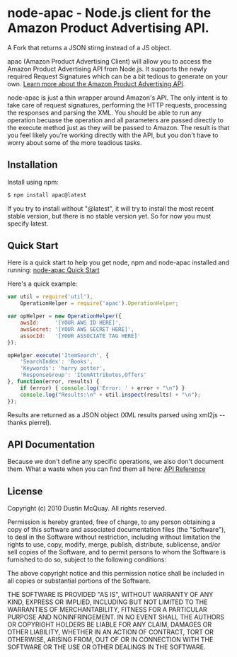 # node-apac - Node.js client for the Amazon Product Advertising API.

A Fork that returns a JSON stirng instead of a JS object.

apac (Amazon Product Advertising Client) will allow you to access the Amazon Product Advertising API from Node.js. It supports the newly required Request Signatures which can be a bit tedious to generate on your own. [Learn more about the Amazon Product Advertising API](https://affiliate-program.amazon.com/gp/advertising/api/detail/main.html).

node-apac is just a thin wrapper around Amazon's API. The only intent is to take care of request signatures, performing the HTTP requests, processing the responses and parsing the XML. You should be able to run any operation becuase the operation and all parameters are passed directly to the execute method just as they will be passed to Amazon. The result is that you feel likely you're working directly with the API, but you don't have to worry about some of the more teadious tasks.

## Installation

Install using npm:
```bash
$ npm install apac@latest
```

If you try to install without "@latest", it will try to install the most recent stable
version, but there is no stable version yet. So for now you must specify latest.

## Quick Start

Here is a quick start to help you get node, npm and node-apac installed and running:
[node-apac Quick Start](http://www.synchrosinteractive.com/blog/1-software/39-node-apac-quick-start)

Here's a quick example:
```javascript
var util = require('util'),
    OperationHelper = require('apac').OperationHelper;

var opHelper = new OperationHelper({
    awsId:     '[YOUR AWS ID HERE]',
    awsSecret: '[YOUR AWS SECRET HERE]',
    assocId:   '[YOUR ASSOCIATE TAG HERE]'
});

opHelper.execute('ItemSearch', {
    'SearchIndex': 'Books',
    'Keywords': 'harry potter',
    'ResponseGroup': 'ItemAttributes,Offers'
}, function(error, results) {
    if (error) { console.log('Error: ' + error + "\n") }
    console.log("Results:\n" + util.inspect(results) + "\n");
});
```

Results are returned as a JSON object (XML results parsed using xml2js -- thanks pierrel).

## API Documentation

Because we don't define any specific operations, we also don't document them. What a waste
when you can find them all here:
[API Reference](http://docs.amazonwebservices.com/AWSECommerceService/latest/DG/index.html?ProgrammingGuide.html)

## License

Copyright (c) 2010 Dustin McQuay. All rights reserved.

Permission is hereby granted, free of charge, to any person
obtaining a copy of this software and associated documentation
files (the "Software"), to deal in the Software without
restriction, including without limitation the rights to use,
copy, modify, merge, publish, distribute, sublicense, and/or sell
copies of the Software, and to permit persons to whom the
Software is furnished to do so, subject to the following
conditions:

The above copyright notice and this permission notice shall be
included in all copies or substantial portions of the Software.

THE SOFTWARE IS PROVIDED "AS IS", WITHOUT WARRANTY OF ANY KIND,
EXPRESS OR IMPLIED, INCLUDING BUT NOT LIMITED TO THE WARRANTIES
OF MERCHANTABILITY, FITNESS FOR A PARTICULAR PURPOSE AND
NONINFRINGEMENT. IN NO EVENT SHALL THE AUTHORS OR COPYRIGHT
HOLDERS BE LIABLE FOR ANY CLAIM, DAMAGES OR OTHER LIABILITY,
WHETHER IN AN ACTION OF CONTRACT, TORT OR OTHERWISE, ARISING
FROM, OUT OF OR IN CONNECTION WITH THE SOFTWARE OR THE USE OR
OTHER DEALINGS IN THE SOFTWARE.

